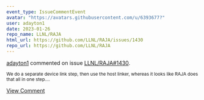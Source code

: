 ```yaml
---
event_type: IssueCommentEvent
avatar: "https://avatars.githubusercontent.com/u/6393677?"
user: adayton1
date: 2023-01-26
repo_name: LLNL/RAJA
html_url: https://github.com/LLNL/RAJA/issues/1430
repo_url: https://github.com/LLNL/RAJA
---
```


<a href='https://github.com/adayton1' target='_blank'>adayton1</a> commented on issue <a href='https://github.com/LLNL/RAJA/issues/1430' target='_blank'>LLNL/RAJA#1430</a>.

<small>We do a separate device link step, then use the host linker, whereas it looks like RAJA does that all in one step....</small>

<a href='https://github.com/LLNL/RAJA/issues/1430' target='_blank'>View Comment</a>